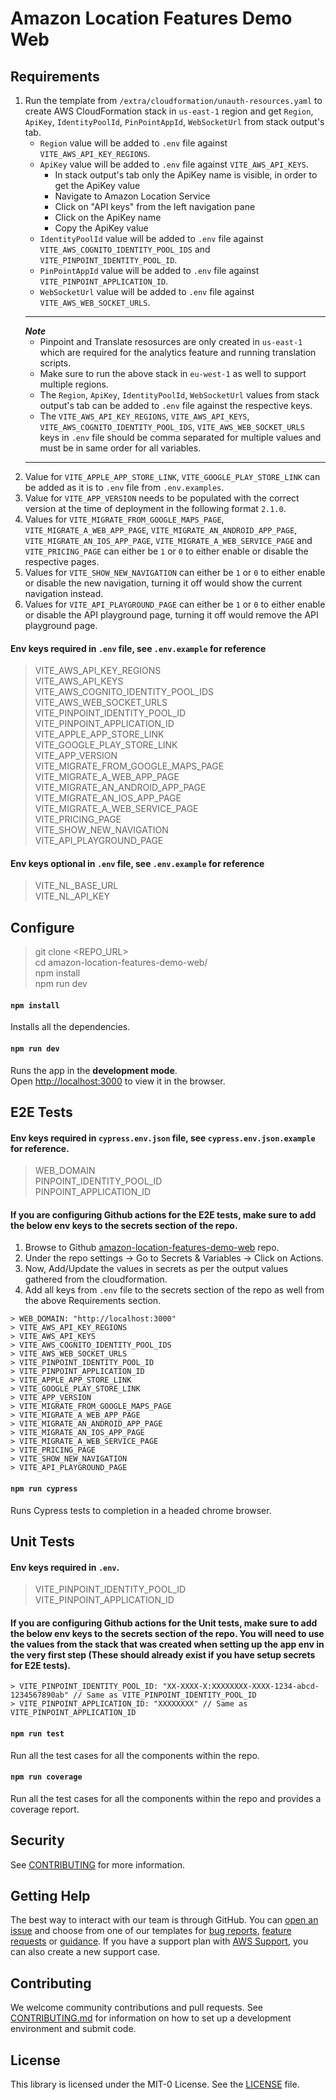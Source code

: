 # Amazon Location Features Demo Web

## Requirements

1. Run the template from `/extra/cloudformation/unauth-resources.yaml` to create AWS CloudFormation stack in `us-east-1` region and get `Region`, `ApiKey`, `IdentityPoolId`, `PinPointAppId`, `WebSocketUrl` from stack output's tab.
   - `Region` value will be added to `.env` file against `VITE_AWS_API_KEY_REGIONS`.
   - `ApiKey` value will be added to `.env` file against `VITE_AWS_API_KEYS`.
      - In stack output's tab only the ApiKey name is visible, in order to get the ApiKey value
      - Navigate to Amazon Location Service
      - Click on "API keys" from the left navigation pane
      - Click on the ApiKey name
      - Copy the ApiKey value
   - `IdentityPoolId` value will be added to `.env` file against `VITE_AWS_COGNITO_IDENTITY_POOL_IDS` and `VITE_PINPOINT_IDENTITY_POOL_ID`.
   - `PinPointAppId` value will be added to `.env` file against `VITE_PINPOINT_APPLICATION_ID`.
   - `WebSocketUrl` value will be added to `.env` file against `VITE_AWS_WEB_SOCKET_URLS`.
   -  ---
      ***Note***
      * Pinpoint and Translate resosurces are only created in `us-east-1` which are required for the analytics feature and running translation scripts.
      * Make sure to run the above stack in `eu-west-1` as well to support multiple regions.
      * The `Region`, `ApiKey`, `IdentityPoolId`, `WebSocketUrl` values from stack output's tab can be added to `.env` file against the respective keys.
      * The `VITE_AWS_API_KEY_REGIONS`, `VITE_AWS_API_KEYS`, `VITE_AWS_COGNITO_IDENTITY_POOL_IDS`, `VITE_AWS_WEB_SOCKET_URLS` keys in `.env` file should be comma separated for multiple values and must be in same order for all variables.
      ---
2. Value for `VITE_APPLE_APP_STORE_LINK`, `VITE_GOOGLE_PLAY_STORE_LINK` can be added as it is to `.env` file from `.env.examples`.
3. Value for `VITE_APP_VERSION` needs to be populated with the correct version at the time of deployment in the following format `2.1.0`.
4. Values for `VITE_MIGRATE_FROM_GOOGLE_MAPS_PAGE`, `VITE_MIGRATE_A_WEB_APP_PAGE`, `VITE_MIGRATE_AN_ANDROID_APP_PAGE`, `VITE_MIGRATE_AN_IOS_APP_PAGE`, `VITE_MIGRATE_A_WEB_SERVICE_PAGE` and `VITE_PRICING_PAGE` can either be `1` or `0` to either enable or disable the respective pages.
5. Values for `VITE_SHOW_NEW_NAVIGATION` can either be `1` or `0` to either enable or disable the new navigation, turning it off would show the current navigation instead.
6. Values for `VITE_API_PLAYGROUND_PAGE` can either be `1` or `0` to either enable or disable the API playground page, turning it off would remove the API playground page.

#### Env keys required in `.env` file, see `.env.example` for reference

> VITE_AWS_API_KEY_REGIONS<br />
> VITE_AWS_API_KEYS<br />
> VITE_AWS_COGNITO_IDENTITY_POOL_IDS<br />
> VITE_AWS_WEB_SOCKET_URLS<br />
> VITE_PINPOINT_IDENTITY_POOL_ID<br />
> VITE_PINPOINT_APPLICATION_ID<br />
> VITE_APPLE_APP_STORE_LINK<br />
> VITE_GOOGLE_PLAY_STORE_LINK<br />
> VITE_APP_VERSION<br />
> VITE_MIGRATE_FROM_GOOGLE_MAPS_PAGE<br />
> VITE_MIGRATE_A_WEB_APP_PAGE<br />
> VITE_MIGRATE_AN_ANDROID_APP_PAGE<br />
> VITE_MIGRATE_AN_IOS_APP_PAGE<br />
> VITE_MIGRATE_A_WEB_SERVICE_PAGE<br />
> VITE_PRICING_PAGE<br />
> VITE_SHOW_NEW_NAVIGATION<br />
> VITE_API_PLAYGROUND_PAGE<br />

#### Env keys optional in `.env` file, see `.env.example` for reference
> VITE_NL_BASE_URL<br />
> VITE_NL_API_KEY<br />

## Configure

> git clone <REPO_URL><br />
> cd amazon-location-features-demo-web/<br />
> npm install<br />
> npm run dev<br />

#### `npm install`

Installs all the dependencies.

#### `npm run dev`

Runs the app in the **development mode**.<br />
Open [http://localhost:3000](http://localhost:3000) to view it in the browser.

## E2E Tests

#### Env keys required in `cypress.env.json` file, see `cypress.env.json.example` for reference.

> WEB_DOMAIN<br />
> PINPOINT_IDENTITY_POOL_ID<br />
> PINPOINT_APPLICATION_ID<br />

#### If you are configuring Github actions for the E2E tests, make sure to add the below env keys to the secrets section of the repo.

1. Browse to Github [amazon-location-features-demo-web](https://github.com/aws-geospatial/amazon-location-features-demo-web) repo.
2. Under the repo settings → Go to Secrets & Variables → Click on Actions.
3. Now, Add/Update the values in secrets as per the output values gathered from the cloudformation.
4. Add all keys from `.env` file to the secrets section of the repo as well from the above Requirements section.
```
> WEB_DOMAIN: "http://localhost:3000"
> VITE_AWS_API_KEY_REGIONS
> VITE_AWS_API_KEYS
> VITE_AWS_COGNITO_IDENTITY_POOL_IDS
> VITE_AWS_WEB_SOCKET_URLS
> VITE_PINPOINT_IDENTITY_POOL_ID
> VITE_PINPOINT_APPLICATION_ID
> VITE_APPLE_APP_STORE_LINK
> VITE_GOOGLE_PLAY_STORE_LINK
> VITE_APP_VERSION
> VITE_MIGRATE_FROM_GOOGLE_MAPS_PAGE
> VITE_MIGRATE_A_WEB_APP_PAGE
> VITE_MIGRATE_AN_ANDROID_APP_PAGE
> VITE_MIGRATE_AN_IOS_APP_PAGE
> VITE_MIGRATE_A_WEB_SERVICE_PAGE
> VITE_PRICING_PAGE
> VITE_SHOW_NEW_NAVIGATION
> VITE_API_PLAYGROUND_PAGE
```

#### `npm run cypress`

Runs Cypress tests to completion in a headed chrome browser.

## Unit Tests

#### Env keys required in `.env`.

> VITE_PINPOINT_IDENTITY_POOL_ID<br />
> VITE_PINPOINT_APPLICATION_ID<br />

#### If you are configuring Github actions for the Unit tests, make sure to add the below env keys to the secrets section of the repo. You will need to use the values from the stack that was created when setting up the app env in the very first step (These should already exist if you have setup secrets for E2E tests).

```
> VITE_PINPOINT_IDENTITY_POOL_ID: "XX-XXXX-X:XXXXXXXX-XXXX-1234-abcd-1234567890ab" // Same as VITE_PINPOINT_IDENTITY_POOL_ID
> VITE_PINPOINT_APPLICATION_ID: "XXXXXXXX" // Same as VITE_PINPOINT_APPLICATION_ID
```

#### `npm run test`

Run all the test cases for all the components within the repo.

#### `npm run coverage`

Run all the test cases for all the components within the repo and provides a coverage report.

## Security

See [CONTRIBUTING](CONTRIBUTING.md#security-issue-notifications) for more information.

## Getting Help

The best way to interact with our team is through GitHub.
You can [open an issue](https://github.com/aws-geospatial/amazon-location-features-demo-web/issues/new) and choose from one of our templates for
[bug reports](https://github.com/aws-geospatial/amazon-location-features-demo-web/issues/new?assignees=&labels=bug%2C+needs-triage&template=---bug-report.md&title=),
[feature requests](https://github.com/aws-geospatial/amazon-location-features-demo-web/issues/new?assignees=&labels=feature-request&template=---feature-request.md&title=)
or [guidance](https://github.com/aws-geospatial/amazon-location-features-demo-web/issues/new?assignees=&labels=guidance%2C+needs-triage&template=---questions---help.md&title=).
If you have a support plan with [AWS Support](https://aws.amazon.com/premiumsupport/), you can also create a new support case.

## Contributing

We welcome community contributions and pull requests. See [CONTRIBUTING.md](CONTRIBUTING.md) for information on how to set up a development environment and submit code.

## License

This library is licensed under the MIT-0 License. See the [LICENSE](LICENSE) file.
